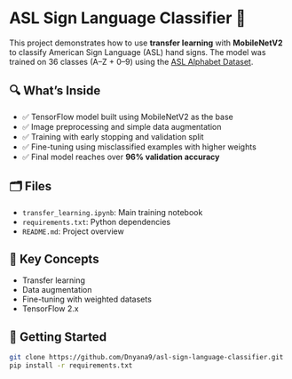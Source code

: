 # ASL Sign Language Classifier 🤟

This project demonstrates how to use **transfer learning** with **MobileNetV2** to classify American Sign Language (ASL) hand signs. The model was trained on 36 classes (A–Z + 0–9) using the [ASL Alphabet Dataset](https://www.kaggle.com/datasets/grassknoted/asl-alphabet).

## 🔍 What’s Inside
- ✅ TensorFlow model built using MobileNetV2 as the base
- ✅ Image preprocessing and simple data augmentation
- ✅ Training with early stopping and validation split
- ✅ Fine-tuning using misclassified examples with higher weights
- ✅ Final model reaches over **96% validation accuracy**

## 🗂️ Files
- `transfer_learning.ipynb`: Main training notebook
- `requirements.txt`: Python dependencies
- `README.md`: Project overview

## 🧠 Key Concepts
- Transfer learning
- Data augmentation
- Fine-tuning with weighted datasets
- TensorFlow 2.x

## 🚀 Getting Started
```bash
git clone https://github.com/Dnyana9/asl-sign-language-classifier.git
pip install -r requirements.txt
